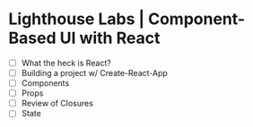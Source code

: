 # Lighthouse Labs | Component-Based UI with React

* [ ] What the heck is React?
* [ ] Building a project w/ Create-React-App
* [ ] Components
* [ ] Props
* [ ] Review of Closures
* [ ] State
